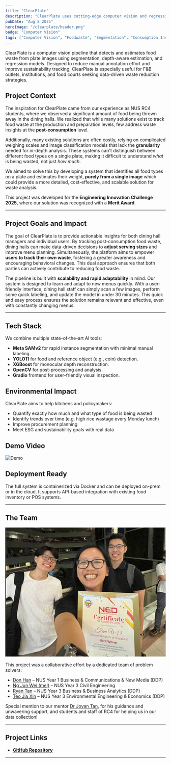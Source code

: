 ```yaml
---
title: "ClearPlate"
description: "ClearPlate uses cutting-edge computer vision and regression models to estimate food waste weight and composition from images, helping institutions reduce environmental impact."
pubDate: "Aug 8 2025"
heroImage: "/clearplate/header.png"
badge: "Computer Vision"
tags: ["Computer Vision", "Foodwaste", "Segmentation", "Consumption Insights", "XGBoost"]
---
```


ClearPlate is a computer vision pipeline that detects and estimates food waste from plate images using segmentation, depth-aware estimation, and regression models. Designed to reduce manual annotation effort and improve sustainability tracking, ClearPlate is especially useful for F&B outlets, institutions, and food courts seeking data-driven waste reduction strategies.

## Project Context

The inspiration for ClearPlate came from our experience as NUS RC4 students, where we observed a significant amount of food being thrown away in the dining halls. We realized that while many solutions exist to track food waste at the production and preparation levels, few address waste insights at the **post-consumption** level.

Additionally, many existing solutions are often costly, relying on complicated weighing scales and image classification models that lack the **granularity** needed for in-depth analysis. These systems can't distinguish between different food types on a single plate, making it difficult to understand *what* is being wasted, not just *how much*.

We aimed to solve this by developing a system that identifies all food types on a plate and estimates their weight, **purely from a single image** which could provide a more detailed, cost-effective, and scalable solution for waste analysis.

This project was developed for the **Engineering Innovation Challenge 2025**, where our solution was recognized with a **Merit Award**.

---

## Project Goals and Impact

The goal of ClearPlate is to provide actionable insights for both dining hall managers and individual users. By tracking post-consumption food waste, dining halls can make data-driven decisions to **adjust serving sizes** and improve menu planning. Simultaneously, the platform aims to empower **users to track their own waste**, fostering a greater awareness and encouraging behavioral changes. This dual approach ensures that both parties can actively contribute to reducing food waste.

The pipeline is built with **scalability and rapid adaptability** in mind. Our system is designed to learn and adapt to new menus quickly. With a user-friendly interface, dining hall staff can simply scan a few images, perform some quick labeling, and update the model in under 30 minutes. This quick and easy process ensures the solution remains relevant and effective, even with constantly changing menus.

---

## Tech Stack

We combine multiple state-of-the-art AI tools:

-   **Meta SAMv2** for rapid instance segmentation with minimal manual labeling.
-   **YOLO11** for food and reference object (e.g., coin) detection.
-   **XGBoost** for monocular depth reconstruction.
-   **OpenCV** for post-processing and analysis.
-   **Gradio** frontend for user-friendly visual inspection.

## Environmental Impact

ClearPlate aims to help kitchens and policymakers:

-   Quantify exactly how much and what type of food is being wasted
-   Identify trends over time (e.g. high rice wastage every Monday lunch)
-   Improve procurement planning
-   Meet ESG and sustainability goals with real data

## Demo Video

![Demo](/clearplate/demo.gif)


## Deployment Ready

The full system is containerized via Docker and can be deployed on-prem or in the cloud. It supports API-based integration with existing food inventory or POS systems.

---

## The Team

![Team Photo of the ClearPlate team](/clearplate/team.png)

This project was a collaborative effort by a dedicated team of problem solvers:

- [Don Han](https://www.linkedin.com/in/donhanyc/) – NUS Year 1 Business & Communications & New Media (DDP)
- [Ng Jun Wei (me!)](https://www.linkedin.com/in/jun-wei-ng-2b06b6251/) – NUS Year 3 Civil Engineering
- [Ryan Tan](https://www.linkedin.com/in/ryan-tan-yan-tong/) – NUS Year 3 Business & Business Analytics (DDP)
- [Teo Jia Xin](https://www.linkedin.com/in/teojiaxin/) – NUS Year 3 Environmental Engineering & Economics (DDP)

Special mention to our mentor [Dr Jovan Tan](https://www.linkedin.com/in/jovantan/), for his guidance and unwavering support, and students and staff of RC4 for helping us in our data collection! 

---

## Project Links

-   **[GitHub Repository](https://github.com/awpbash/ClearPlate)**

---
